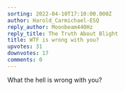 ```yaml
---
sorting: 2022-04-10T17:10:00.000Z
author: Harold_Carmichael-ESQ
reply_author: Moonbeam440Hz
reply_title: The Truth About Blight
title: WTF is wrong with you?
upvotes: 31
downvotes: 17
comments: 0
---
```

What the hell is wrong with you?